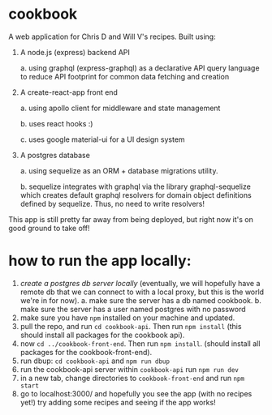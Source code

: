 # cookbook
A web application for Chris D and Will V's recipes. Built using:
1. A node.js (express) backend API 

    a. using graphql (express-graphql) as a declarative API query language to reduce API footprint for common data fetching and creation

2. A create-react-app front end
    
    a. using apollo client for middleware and state management
    
    b. uses react hooks :)
    
    c. uses google material-ui for a UI design system
    
3. A postgres database
    
    a. using sequelize as an ORM + database migrations utility.
    
    b. sequelize integrates with graphql via the library graphql-sequelize which creates default graphql resolvers for domain object definitions defined by sequelize. Thus, no need to write resolvers!
    
This app is still pretty far away from being deployed, but right now it's on good ground to take off!

# how to run the app locally:
1. *create a postgres db server locally* (eventually, we will hopefully have a remote db that we can connect to with a local proxy, but this is the world we're in for now).
    a. make sure the server has a db named cookbook.
    b. make sure the server has a user named postgres with no password
2. make sure you have `npm` installed on your machine and updated.
3. pull the repo, and run `cd cookbook-api`. Then run `npm install` (this should install all packages for the cookbook api).
4. now `cd ../cookbook-front-end`. Then run `npm install`. (should install all packages for the cookbook-front-end).
5. run dbup: `cd cookbook-api` and `npm run dbup`
6. run the cookbook-api server within `cookbook-api` run `npm run dev`
7. in a new tab, change directories to `cookbook-front-end` and run `npm start`
8. go to localhost:3000/ and hopefully you see the app (with no recipes yet!) try adding some recipes and seeing if the app works!
 
